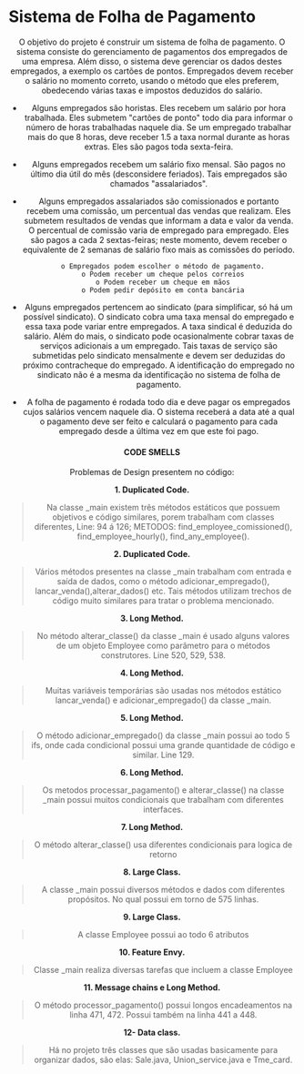 # Sistema de Folha de Pagamento

<center>O objetivo do projeto é construir um sistema de folha de pagamento. O sistema consiste do
gerenciamento de pagamentos dos empregados de uma empresa. Além disso, o sistema deve
gerenciar os dados destes empregados, a exemplo os cartões de pontos. Empregados devem receber
o salário no momento correto, usando o método que eles preferem, obedecendo várias taxas e
impostos deduzidos do salário.
  
   - Alguns empregados são horistas. Eles recebem um salário por hora trabalhada. Eles
       submetem "cartões de ponto" todo dia para informar o número de horas trabalhadas naquele
       dia. Se um empregado trabalhar mais do que 8 horas, deve receber 1.5 a taxa normal
       durante as horas extras. Eles são pagos toda sexta-feira.
       
   - Alguns empregados recebem um salário fixo mensal. São pagos no último dia útil do mês
       (desconsidere feriados). Tais empregados são chamados "assalariados".
       
   - Alguns empregados assalariados são comissionados e portanto recebem uma comissão, um
       percentual das vendas que realizam. Eles submetem resultados de vendas que informam a
       data e valor da venda. O percentual de comissão varia de empregado para empregado. Eles
       são pagos a cada 2 sextas-feiras; neste momento, devem receber o equivalente de 2 semanas
       de salário fixo mais as comissões do período.
       
           o Empregados podem escolher o método de pagamento.
           o Podem receber um cheque pelos correios
           o Podem receber um cheque em mãos
           o Podem pedir depósito em conta bancária
   
   -  Alguns empregados pertencem ao sindicato (para simplificar, só há um possível sindicato).
        O sindicato cobra uma taxa mensal do empregado e essa taxa pode variar entre
        empregados. A taxa sindical é deduzida do salário. Além do mais, o sindicato pode
        ocasionalmente cobrar taxas de serviços adicionais a um empregado. Tais taxas de serviço
        são submetidas pelo sindicato mensalmente e devem ser deduzidas do próximo
        contracheque do empregado. A identificação do empregado no sindicato não é a mesma da
        identificação no sistema de folha de pagamento.
   
   - A folha de pagamento é rodada todo dia e deve pagar os empregados cujos salários vencem
        naquele dia. O sistema receberá a data até a qual o pagamento deve ser feito e calculará o
        pagamento para cada empregado desde a última vez em que este foi pago.
        
       
#### CODE SMELLS

Problemas de Design presentem no código:


**1. Duplicated Code.**

> Na classe _main existem três métodos estáticos que possuem objetivos e código similares, porem trabalham com classes diferentes, Line: 94 á 126; METODOS: find_employee_comissioned(), find_employee_hourly(), find_any_employee().


**2. Duplicated Code.**

> Vários métodos presentes na classe _main trabalham com entrada e saída de dados, como o método adicionar_empregado(), lancar_venda(),alterar_dados() etc. Tais         métodos utilizam trechos de código muito similares para tratar o problema mencionado.

**3. Long Method.**

> No método alterar_classe() da classe _main é usado alguns valores de um objeto Employee como parâmetro para o métodos construtores. Line 520, 529, 538.

**4. Long Method.**

> Muitas variáveis temporárias são usadas nos métodos estático lancar_venda() e adicionar_empregado() da classe _main. 

**5. Long Method.**

> O método adicionar_empregado() da classe _main possui ao todo 5 ifs, onde cada condicional possui uma grande quantidade de código e similar. Line 129.

**6. Long Method.**

> Os metodos processar_pagamento() e alterar_classe() na classe _main possui muitos condicionais que trabalham com diferentes interfaces.

**7. Long Method.**

> O método alterar_classe() usa diferentes condicionais para logica de retorno 

**8. Large Class.**

> A classe _main possui diversos métodos e dados com diferentes propósitos. No qual possui em torno de 575 linhas.

**9. Large Class.**

> A classe Employee possui ao todo 6 atributos
    
**10. Feature Envy.**

> Classe _main realiza diversas tarefas que incluem a classe Employee
    
**11. Message chains e Long Method.**

> O método processor_pagamento() possui longos encadeamentos na linha 471, 472. Possui também na linha 441 a 448.
    
**12- Data class.**
> Há no projeto três classes que são usadas basicamente para organizar dados, são elas: 
> Sale.java, Union_service.java e Tme_card.

</center>
